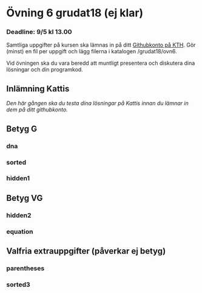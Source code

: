 # Övning 6 grudat18 (ej klar)
### Deadline: 9/5 kl 13.00

Samtliga uppgifter på kursen ska lämnas in på ditt [Githubkonto på KTH](https://gits-15.sys.kth.se/grudat18).
Gör (minst) en fil per uppgift och lägg filerna i katalogen /grudat18/ovn6.

Vid övningen ska du vara beredd att muntligt presentera och diskutera
dina lösningar och din programkod.

## Inlämning Kattis

*Den här gången ska du testa dina lösningar på Kattis innan du lämnar in dem på ditt githubkonto.*

## Betyg G

### dna

### sorted

### hidden1

## Betyg VG

### hidden2

### equation

## Valfria extrauppgifter (påverkar ej betyg)

### parentheses

### sorted3

